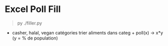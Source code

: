# Excel Poll Fill

> py ./filler.py


- casher, halal, vegan catégories trier aliments dans categ + poll(x) -> x*y (y = % de population)
